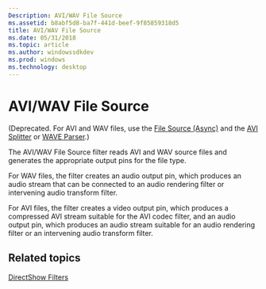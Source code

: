 ```yaml
---
Description: AVI/WAV File Source
ms.assetid: b8abf5d8-ba7f-441d-beef-9f85859318d5
title: AVI/WAV File Source
ms.date: 05/31/2018
ms.topic: article
ms.author: windowssdkdev
ms.prod: windows
ms.technology: desktop
---
```


# AVI/WAV File Source

(Deprecated. For AVI and WAV files, use the [File Source (Async)](file-source--async--filter.md) and the [AVI Splitter](avi-splitter-filter.md) or [WAVE Parser](wave-parser-filter.md).)

The AVI/WAV File Source filter reads AVI and WAV source files and generates the appropriate output pins for the file type.

For WAV files, the filter creates an audio output pin, which produces an audio stream that can be connected to an audio rendering filter or intervening audio transform filter.

For AVI files, the filter creates a video output pin, which produces a compressed AVI stream suitable for the AVI codec filter, and an audio output pin, which produces an audio stream suitable for an audio rendering filter or an intervening audio transform filter.

## Related topics

<dl> <dt>

[DirectShow Filters](directshow-filters.md)
</dt> </dl>

 

 



